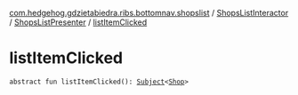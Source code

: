 [com.hedgehog.gdzietabiedra.ribs.bottomnav.shopslist](../../index.md) / [ShopsListInteractor](../index.md) / [ShopsListPresenter](index.md) / [listItemClicked](./list-item-clicked.md)

# listItemClicked

`abstract fun listItemClicked(): `[`Subject`](http://reactivex.io/RxJava/javadoc/io/reactivex/subjects/Subject.html)`<`[`Shop`](file:/home/adam/repo/GdzieTaBiedra/docs/domain/com.hedgehog.gdzietabiedra.domain/-shop/index.md)`>`